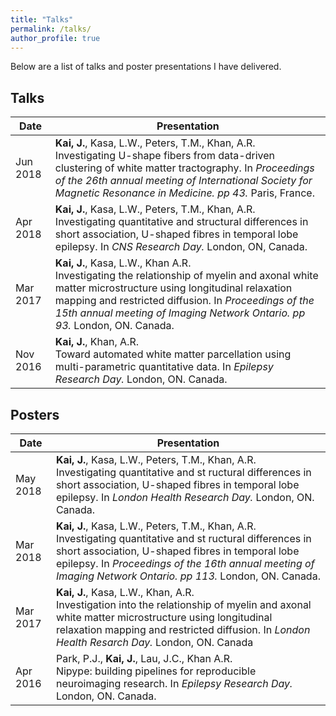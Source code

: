 ```yaml
---
title: "Talks"
permalink: /talks/
author_profile: true
---
```


Below are a list of talks and poster presentations I have delivered.

## Talks

| Date | Presentation |
|------|--------------|
| Jun 2018 | **Kai, J.**, Kasa, L.W., Peters, T.M., Khan, A.R.<br/> Investigating U-shape fibers from data-driven clustering of white matter tractography. In _Proceedings of the 26th annual meeting of International Society for Magnetic Resonance in Medicine. pp 43._ Paris, France.  |
| Apr 2018 | **Kai, J.**, Kasa, L.W., Peters, T.M., Khan, A.R.<br/> Investigating quantitative and structural differences in short association, U-shaped fibres in temporal lobe epilepsy. In _CNS Research Day._ London, ON, Canada. |
| Mar 2017 | **Kai, J.**, Kasa, L.W., Khan A.R.<br/> Investigating the relationship of myelin and axonal white matter microstructure using longitudinal relaxation mapping and restricted diffusion. In _Proceedings of the 15th annual meeting of Imaging Network Ontario. pp 93._ London, ON. Canada. |
| Nov 2016 | **Kai, J.**, Khan, A.R.<br/> Toward automated white matter parcellation using multi-parametric quantitative data. In _Epilepsy Research Day._ London, ON. Canada. |

## Posters

| Date | Presentation |
|------|--------------|
| May 2018 | **Kai, J.**, Kasa, L.W., Peters, T.M., Khan, A.R.<br/> Investigating quantitative and st ructural differences in short association, U-shaped fibres in temporal lobe epilepsy. In _London Health Research Day._ London, ON. Canada. |
| Mar 2018 | **Kai, J.**, Kasa, L.W., Peters, T.M., Khan, A.R.<br/> Investigating quantitative and st ructural differences in short association, U-shaped fibres in temporal lobe epilepsy. In _Proceedings of the 16th annual meeting of Imaging Network Ontario. pp 113._ London, ON. Canada. |
| Mar 2017 | **Kai, J.**, Kasa, L.W., Khan, A.R.<br/> Investigation into the relationship of myelin and axonal white matter microstructure using longitudinal relaxation mapping and restricted diffusion. In _London Health Resarch Day._ London, ON. Canada |
| Apr 2016 | Park, P.J., **Kai, J.**, Lau, J.C., Khan A.R.<br/> Nipype: building pipelines for reproducible neuroimaging research. In _Epilepsy Research Day._ London, ON. Canada. |
